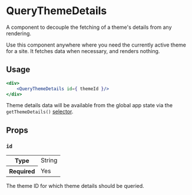 QueryThemeDetails
=================

A component to decouple the fetching of a theme's details from any rendering.

Use this component anywhere where you need the currently active theme for a site.
It fetches data when necessary, and renders nothing.

## Usage

```jsx
<div>
	<QueryThemeDetails id={ themeId }/>
</div>
```

Theme details data will be available from the global app state via the `getThemeDetails()` [selector](/client/state/themes/theme-details/selectors.js).

## Props

### `id`

<table>
	<tr><th>Type</th><td>String</td></tr>
	<tr><th>Required</th><td>Yes</td></tr>
</table>

The theme ID for which theme details should be queried.
